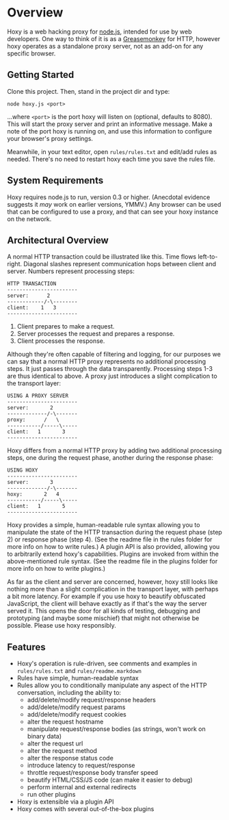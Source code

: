 Overview
========

Hoxy is a web hacking proxy for [node.js](http://nodejs.org/), intended for use by web developers. One way to think of it is as a [Greasemonkey](https://addons.mozilla.org/en-US/firefox/addon/748/) for HTTP, however hoxy operates as a standalone proxy server, not as an add-on for any specific browser.

Getting Started
---------------

Clone this project. Then, stand in the project dir and type:

    node hoxy.js <port>

...where `<port>` is the port hoxy will listen on (optional, defaults to 8080). This will start the proxy server and print an informative message. Make a note of the port hoxy is running on, and use this information to configure your browser's proxy settings.

Meanwhile, in your text editor, open `rules/rules.txt` and edit/add rules as needed. There's no need to restart hoxy each time you save the rules file.

System Requirements
--------------------

Hoxy requires node.js to run, version 0.3 or higher. (Anecdotal evidence suggests it *may* work on earlier versions, YMMV.) Any browser can be used that can be configured to use a proxy, and that can see your hoxy instance on the network.

Architectural Overview
----------------------

A normal HTTP transaction could be illustrated like this. Time flows left-to-right. Diagonal slashes represent communication hops between client and server. Numbers represent processing steps:

    HTTP TRANSACTION
    -----------------------
    server:      2
    ------------/-\--------
    client:    1   3
    -----------------------

1. Client prepares to make a request.
2. Server processes the request and prepares a response.
3. Client processes the response.

Although they're often capable of filtering and logging, for our purposes we can say that a normal HTTP proxy represents no additional processing steps. It just passes through the data transparently. Processing steps 1-3 are thus identical to above. A proxy just introduces a slight complication to the transport layer:

    USING A PROXY SERVER
    -----------------------
    server:       2
    -------------/-\-------
    proxy:      /   \
    -----------/-----\-----
    client:   1       3
    -----------------------

Hoxy differs from a normal HTTP proxy by adding two additional processing steps, one during the request phase, another during the response phase:

    USING HOXY
    -----------------------
    server:       3
    -------------/-\-------
    hoxy:       2   4
    -----------/-----\-----
    client:   1       5
    -----------------------

Hoxy provides a simple, human-readable rule syntax allowing you to manipulate the state of the HTTP transaction during the request phase (step 2) or response phase (step 4). (See the readme file in the rules folder for more info on how to write rules.) A plugin API is also provided, allowing you to arbitrarily extend hoxy's capabilities. Plugins are invoked from within the above-mentioned rule syntax. (See the readme file in the plugins folder for more info on how to write plugins.)

As far as the client and server are concerned, however, hoxy still looks like nothing more than a slight complication in the transport layer, with perhaps a bit more latency. For example if you use hoxy to beautify obfuscated JavaScript, the client will behave exactly as if that's the way the server served it. This opens the door for all kinds of testing, debugging and prototyping (and maybe some mischief) that might not otherwise be possible. Please use hoxy responsibly.

Features
--------

* Hoxy's operation is rule-driven, see comments and examples in `rules/rules.txt` and `rules/readme.markdown`
* Rules have simple, human-readable syntax
* Rules allow you to conditionally manipulate any aspect of the HTTP conversation, including the ability to:
    * add/delete/modify request/response headers
    * add/delete/modify request params
    * add/delete/modify request cookies
    * alter the request hostname
    * manipulate request/response bodies (as strings, won't work on binary data)
    * alter the request url
    * alter the request method
    * alter the response status code
    * introduce latency to request/response
    * throttle request/response body transfer speed
    * beautify HTML/CSS/JS code (can make it easier to debug)
    * perform internal and external redirects
    * run other plugins
* Hoxy is extensible via a plugin API
* Hoxy comes with several out-of-the-box plugins
